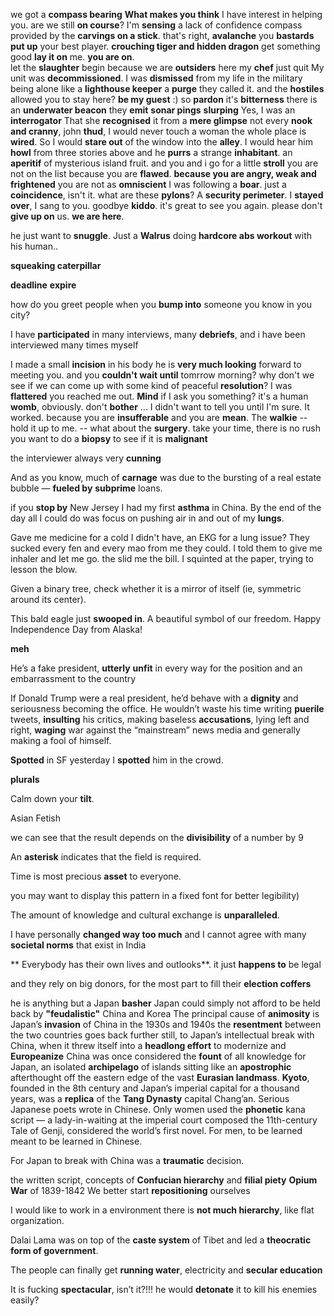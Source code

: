 
we got a **compass bearing**
**What makes you think** I have interest in helping you. 
are we still **on course**? 
I'm **sensing** a lack of confidence 
compass provided by the **carvings on a stick**. 
that's right, **avalanche** 
you **bastards** **put up** your best player. 
**crouching tiger and hidden dragon** get something good 
**lay it on** me. 
**you are on**.  
let the **slaughter** begin 
because we are **outsiders** here 
my **chef** just quit 
My unit was **decommissioned**. 
I was **dismissed** from my life in the military 
being alone like a **lighthouse keeper** 
a **purge** they called it. 
and the **hostiles** allowed you to stay here? 
**be my guest** :) 
so **pardon** it's **bitterness**
there is an **underwater beacon** 
they **emit** **sonar pings** 
**slurping** 
Yes, I was an **interrogator** 
That she **recognised** it from a **mere glimpse** 
not every **nook and cranny**, john 
**thud**, I would never touch a woman 
the whole place is **wired**. 
So I would **stare out** of the window into the **alley**. 
I would hear him **howl** from three stories above 
and he **purrs** 
a strange **inhabitant**. 
an **aperitif** of mysterious island fruit. 
and you and i go for a little **stroll** 
you are not on the list because you are **flawed**. 
**because you are angry, weak and frightened**
you are not as **omniscient** 
I was following a **boar**. 
just a **coincidence**, isn't it. 
what are these **pylons**? 
A **security perimeter**. 
I **stayed over**, I sang to you. 
goodbye **kiddo**. it's great to see you again.
please don't **give up on** us. 
**we are here**. 

he just want to **snuggle**. 
Just a **Walrus** doing **hardcore abs workout** with his human..

**squeaking caterpillar** 

**deadline**
**expire**

how do you greet people when you **bump into** someone you know in you city? 

I have **participated** in many interviews, many **debriefs**, and i have been interviewed many times myself

I made a small **incision** in his body 
he is **very much looking** forward to meeting you. 
and you **couldn't wait until** tomrrow morning? 
why don't we see if we can come up with some kind of peaceful **resolution**? 
I was **flattered** you reached me out. 
**Mind** if I ask you something? 
it's a human **womb**, obviously. 
don't **bother** ... 
I didn't want to tell you until I'm sure. 
It worked. 
because you are **insufferable** and you are **mean**. 
The **walkie** -- hold it up to me. 
	-- what about the **surgery**. 
take your time, there is no rush 
you want to do a **biopsy** to see if it is **malignant** 

the interviewer always very **cunning** 

And as you know, much of **carnage** was due to the bursting of a real estate bubble — **fueled by** **subprime** loans.

if you **stop by** New Jersey 
I had my first **asthma** in China. 
By the end of the day all I could do was focus on pushing air in and out of my **lungs**. 

Gave me medicine for a cold I didn't have, an EKG for a lung issue? They sucked every fen and every mao from me they could. 
I told them to give me inhaler and let me go. 
the slid me the bill. 
I squinted at the paper, trying to lesson the blow. 

Given a binary tree, check whether it is a mirror of itself (ie, symmetric around its center).

This bald eagle just **swooped in**. A beautiful symbol of our freedom. Happy Independence Day from Alaska!

**meh** 

He’s a fake president, **utterly** **unfit** in every way for the position and an embarrassment to the country

If Donald Trump were a real president, he’d behave with a **dignity** and seriousness becoming the office. He wouldn’t waste his time writing **puerile** tweets, **insulting** his critics, making baseless **accusations**, lying left and right, **waging** war against the “mainstream” news media and generally making a fool of himself.

**Spotted** in SF yesterday
I **spotted** him in the crowd.

**plurals** 

Calm down your **tilt**. 

Asian Fetish

we can see that the result depends on the **divisibility** of a number by 9

An **asterisk** indicates that the field is required.

Time is most precious **asset** to everyone. 

you may want to display this pattern in a fixed font for better legibility)

The amount of knowledge and cultural exchange is **unparalleled**.

I have personally **changed way too much** and I cannot agree with many **societal norms** that exist in India

** Everybody has their own lives and outlooks**.
it just **happens to** be legal

and they rely on big donors, for the most part to fill their **election coffers** 

he is anything but a Japan **basher**
Japan could simply not afford to be held back by **"feudalistic"** China and Korea
The principal cause of **animosity** is Japan’s **invasion** of China in the 1930s and 1940s
the **resentment** between the two countries goes back further still, to Japan’s intellectual break with China, when it threw itself into a **headlong effort** to modernize and **Europeanize**
China was once considered the **fount** of all knowledge for Japan, an isolated **archipelago** of islands sitting like an **apostrophic** afterthought off the eastern edge of the vast **Eurasian landmass**. **Kyoto**, founded in the 8th century and Japan’s imperial capital for a thousand years, was a **replica** of the **Tang Dynasty** capital Chang’an. Serious Japanese poets wrote in Chinese. Only women used the **phonetic** kana script — a lady-in-waiting at the imperial court composed the 11th-century Tale of Genji, considered the world’s first novel. For men, to be learned meant to be learned in Chinese. 

For Japan to break with China was a **traumatic** decision.

the written script, concepts of **Confucian hierarchy** and **filial piety**
**Opium War** of 1839-1842
We better start **repositioning** ourselves

I would like to work in a environment there is **not much hierarchy**, like flat organization. 

Dalai Lama was on top of the **caste system** of Tibet and led a **theocratic form of government**.

The people can finally get **running water**, electricity and **secular education**

It is fucking **spectacular**, isn’t it?!!!
he would **detonate** it to kill his enemies easily?
